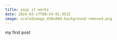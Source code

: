 ```yaml
---
title: yayy it works
date: 2024-03-17T08:54:01.951Z
image: scaledimage_450x600-background-removed.png
---
```

my first post